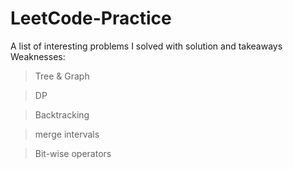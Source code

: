 # LeetCode-Practice
A list of interesting problems I solved with solution and takeaways
Weaknesses: 
> Tree & Graph

> DP

> Backtracking 

> merge intervals

> Bit-wise operators 
